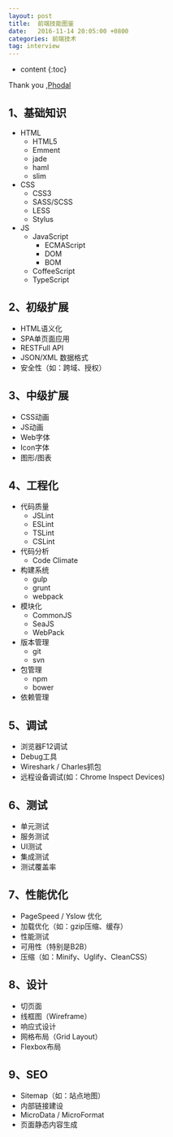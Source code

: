 ```yaml
---
layout: post
title:  前端技能图鉴
date:   2016-11-14 20:05:00 +0800
categories: 前端技术
tag: interview
---
```


* content
{:toc}

Thank you ,[Phodal](http://www.jianshu.com/p/3457b30c5e51)

## 1、基础知识

* HTML
  * HTML5
  * Emment
  * jade
  * haml
  * slim
* CSS
  * CSS3
  * SASS/SCSS
  * LESS
  * Stylus
* JS
  * JavaScript
    * ECMAScript
    * DOM
    * BOM
  * CoffeeScript
  * TypeScript

## 2、初级扩展

* HTML语义化
* SPA单页面应用
* RESTFull API
* JSON/XML 数据格式
* 安全性（如：跨域、授权）

## 3、中级扩展

* CSS动画
* JS动画
* Web字体
* Icon字体
* 图形/图表

## 4、工程化

* 代码质量
  * JSLint
  * ESLint
  * TSLint
  * CSLint
* 代码分析
  * Code Climate
* 构建系统
  * gulp
  * grunt
  * webpack
* 模块化
  * CommonJS
  * SeaJS
  * WebPack
* 版本管理
  * git
  * svn
* 包管理
  * npm
  * bower
* 依赖管理

## 5、调试

* 浏览器F12调试
* Debug工具
* Wireshark / Charles抓包
* 远程设备调试(如：Chrome  Inspect Devices)

## 6、测试

* 单元测试
* 服务测试
* UI测试
* 集成测试
* 测试覆盖率

## 7、性能优化

* PageSpeed / Yslow 优化
* 加载优化（如：gzip压缩、缓存）
* 性能测试
* 可用性（特别是B2B）
* 压缩（如：Minify、Uglify、CleanCSS）

## 8、设计

* 切页面
* 线框图（Wireframe）
* 响应式设计
* 网格布局（Grid Layout）
* Flexbox布局

## 9、SEO

* Sitemap（如：站点地图）
* 内部链接建设
* MicroData / MicroFormat
* 页面静态内容生成



